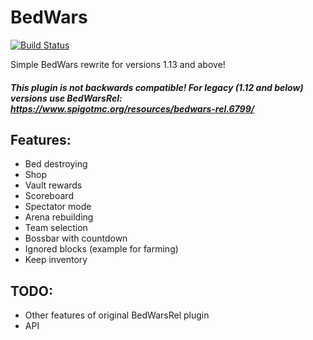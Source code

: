 # BedWars
[![Build Status](https://jenkins.mtorus.cz/job/BedWars/badge/icon)](https://jenkins.mtorus.cz/job/BedWars/)

Simple BedWars rewrite for versions 1.13 and above!

##### This plugin is not backwards compatible! For legacy (1.12 and below) versions use BedWarsRel: https://www.spigotmc.org/resources/bedwars-rel.6799/

## Features:
- Bed destroying
- Shop
- Vault rewards
- Scoreboard
- Spectator mode
- Arena rebuilding
- Team selection
- Bossbar with countdown
- Ignored blocks (example for farming)
- Keep inventory

## TODO:
- Other features of original BedWarsRel plugin
- API
